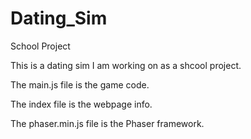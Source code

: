 # Dating_Sim
School Project


This is a dating sim I am working on as a shcool project.

The main.js file is the game code.

The index file is the webpage info.

The phaser.min.js file is the Phaser framework.
